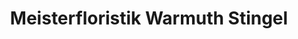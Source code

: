 ---
title: "Meisterfloristik Warmuth Stingel"
url: /muehlheim-am-main/meisterfloristik-warmuth-stingel/
shop: Blumen
---